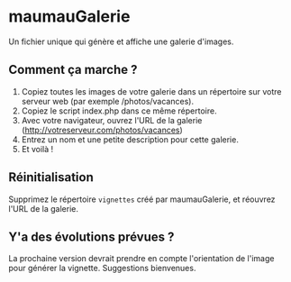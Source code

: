 # maumauGalerie
Un fichier unique qui génère et affiche une galerie d'images.

## Comment ça marche ?

1. Copiez toutes les images de votre galerie dans un répertoire sur votre serveur web (par exemple /photos/vacances).
2. Copiez le script index.php dans ce même répertoire.
3. Avec votre navigateur, ouvrez l'URL de la galerie (http://votreserveur.com/photos/vacances)
4. Entrez un nom et une petite description pour cette galerie.
5. Et voilà !

## Réinitialisation

Supprimez le répertoire `vignettes` créé par maumauGalerie, et réouvrez l'URL de la galerie.

## Y'a des évolutions prévues ?
La prochaine version devrait prendre en compte l'orientation de l'image pour générer la vignette.
Suggestions bienvenues.

